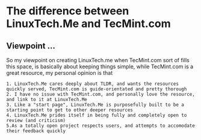 # The difference between LinuxTech.Me and TecMint.com
## Viewpoint ...
  So my viewpoint on creating LinuxTech.me when TecMint.com sort of fills this space, is basically about keeping things simple, while TecMint.com is a great resource, my personal opinion is that
  
    1. LinuxTech.Me cares deeply about TLDR, and wants the resources quickly served, TecMint.com is guide-orientated and pretty thorough
    2. I have no issue with TecMint.com, and personally love the resource, and link to it at LinuxTech.Me
    3. Like a "start page", LinuxTech.Me is purposefully built to be a starting point to get to other deeper resources
    4. LinuxTech.Me prides itself in being fully and completely open to review (and criticism)
    5.As a totally open project respects users, and attempts to accomodate their feedback quickly
    
    
